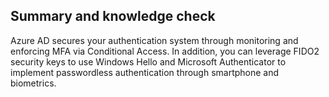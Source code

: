 ## Summary and knowledge check 

Azure AD secures your authentication system through monitoring and enforcing MFA via Conditional Access.  In addition, you can leverage FIDO2 security keys to use Windows Hello and Microsoft Authenticator to implement passwordless authentication through smartphone and biometrics.   